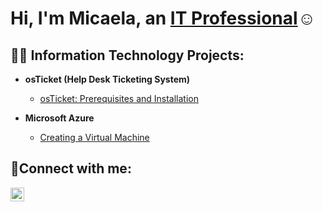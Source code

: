 <h1>Hi, I'm Micaela, an <a href="https://www.linkedin.com/in/micaelahwalker/">IT Professional</a>☺</h1>

<h2>👨‍💻 Information Technology Projects:</h2>

- <b>osTicket (Help Desk Ticketing System)</b>
  - [osTicket: Prerequisites and Installation](https://github.com/micaelahwalkerit/osticket-prereqs)
  
- <b>Microsoft Azure</b>
  - [Creating a Virtual Machine](https://github.com/micaelahwalkerit/azure_virtualmachine)
 

<h2>🤳Connect with me:</h2>

[<img align="left" alt="Micaela | LinkedIn" width="22px" src="https://cdn.jsdelivr.net/npm/simple-icons@v3/icons/linkedin.svg" />][linkedin]


[linkedin]: https://linkedin.com/in/micaelahwalker
